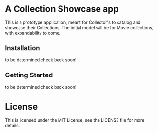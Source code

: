 # A Collection Showcase app
This is a prototype application, meant for Collector's to catalog and showcase their Collections. The initial model will be for Movie collections, with expandability to come.

## Installation
to be determined check back soon!
<!-- ```bash
docker-build .
docker-compose run django bash
python manage.py migrate
python manage.py createsuperuser
```
 -->
## Getting Started
to be determined check back soon!
<!--
To run my awesome app simply,
```bash
docker-compose up
```
See in-app menus for help with using specific features.

  -->

# License
This is licensed under the MIT License, see the LICENSE file for more details.